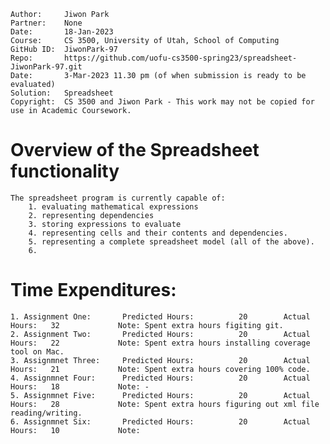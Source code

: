﻿```
Author:     Jiwon Park
Partner:    None
Date:       18-Jan-2023
Course:     CS 3500, University of Utah, School of Computing
GitHub ID:  JiwonPark-97
Repo:       https://github.com/uofu-cs3500-spring23/spreadsheet-JiwonPark-97.git
Date:       3-Mar-2023 11.30 pm (of when submission is ready to be evaluated)
Solution:   Spreadsheet
Copyright:  CS 3500 and Jiwon Park - This work may not be copied for use in Academic Coursework.
```

# Overview of the Spreadsheet functionality

    The spreadsheet program is currently capable of:
        1. evaluating mathematical expressions
        2. representing dependencies
        3. storing expressions to evaluate
        4. representing cells and their contents and dependencies.
        5. representing a complete spreadsheet model (all of the above).
        6. 

# Time Expenditures:

    1. Assignment One:       Predicted Hours:          20        Actual Hours:   32             Note: Spent extra hours figiting git.
    2. Assignment Two:       Predicted Hours:          20        Actual Hours:   22             Note: Spent extra hours installing coverage tool on Mac.
    3. Assignmnet Three:     Predicted Hours:          20        Actual Hours:   21             Note: Spent extra hours covering 100% code.
    4. Assignmnet Four:      Predicted Hours:          20        Actual Hours:   18             Note: -
    5. Assignmnet Five:      Predicted Hours:          20        Actual Hours:   28             Note: Spent extra hours figuring out xml file reading/writing.
    6. Assignmnet Six:       Predicted Hours:          20        Actual Hours:   10             Note: 
